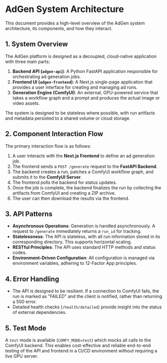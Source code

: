 # AdGen System Architecture

This document provides a high-level overview of the AdGen system architecture, its components, and how they interact.

## 1. System Overview

The AdGen platform is designed as a decoupled, cloud-native application with three main parts:

1.  **Backend API (`adgen-api`)**: A Python FastAPI application responsible for orchestrating ad generation jobs.
2.  **Frontend UI (`adgen-frontend`)**: A Next.js single-page application that provides a user interface for creating and managing ad runs.
3.  **Generation Engine (ComfyUI)**: An external, GPU-powered service that takes a workflow graph and a prompt and produces the actual image or video assets.

The system is designed to be stateless where possible, with run artifacts and metadata persisted to a shared volume or cloud storage.

## 2. Component Interaction Flow

The primary interaction flow is as follows:

1.  A user interacts with the **Next.js Frontend** to define an ad generation job.
2.  The frontend sends a `POST /generate` request to the **FastAPI Backend**.
3.  The backend creates a run, patches a ComfyUI workflow graph, and submits it to the **ComfyUI Server**.
4.  The frontend polls the backend for status updates.
5.  Once the job is complete, the backend finalizes the run by collecting the artifacts from ComfyUI and creating a ZIP archive.
6.  The user can then download the results via the frontend.

## 3. API Patterns

*   **Asynchronous Operations**: Generation is handled asynchronously. A request to `/generate` immediately returns a `run_id` for tracking.
*   **Statelessness**: The API is stateless, with all run information stored in its corresponding directory. This supports horizontal scaling.
*   **RESTful Principles**: The API uses standard HTTP methods and status codes.
*   **Environment-Driven Configuration**: All configuration is managed via environment variables, adhering to 12-Factor App principles.

## 4. Error Handling

*   The API is designed to be resilient. If a connection to ComfyUI fails, the run is marked as "FAILED" and the client is notified, rather than returning a 500 error.
*   Detailed health checks (`/health/detailed`) provide insight into the status of external dependencies.

## 5. Test Mode

A `test` mode is available (`COMFY_MODE=test`) which mocks all calls to the ComfyUI backend. This enables cost-effective and reliable end-to-end testing of the API and frontend in a CI/CD environment without requiring a live GPU server.
